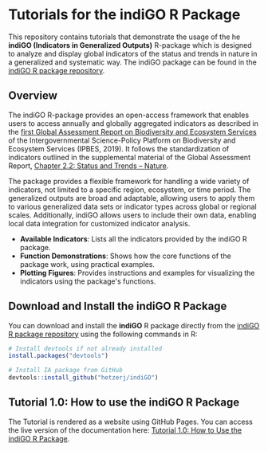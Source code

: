 # Tutorials for the indiGO R Package

This repository contains tutorials that demonstrate the usage of the he **indiGO (Indicators in Generalized Outputs)** R-package which is designed to analyze and display global indicators of the status and trends in nature in a generalized and systematic way. The indiGO package can be found in the [indiGO R package repository](https://github.com/hetzerj/indiGO).

## Overview

The indiGO R-package provides an open-access framework that enables users to access annually and globally aggregated indicators as described in the [first Global Assessment Report on Biodiversity and Ecosystem Services](https://doi.org/10.5281/zenodo.3831673) of the Intergovernmental Science-Policy Platform on Biodiversity and Ecosystem Services (IPBES, 2019). It follows the standardization of indicators outlined in the supplemental material of the Global Assessment Report, [Chapter 2.2: Status and Trends – Nature](https://doi.org/10.5281/zenodo.3832005).

The package provides a flexible framework for handling a wide variety of indicators, not limited to a specific region, ecosystem, or time period. The generalized outputs are broad and adaptable, allowing users to apply them to various generalized data sets or indicator types across global or regional scales. Additionally, indiGO allows users to include their own data, enabling local data integration for customized indicator analysis.

-   **Available Indicators**: Lists all the indicators provided by the indiGO R package.
-   **Function Demonstrations**: Shows how the core functions of the package work, using practical examples.
-   **Plotting Figures**: Provides instructions and examples for visualizing the indicators using the package's functions.

## Download and Install the indiGO R Package

You can download and install the **indiGO** R package directly from the [indiGO R package repository](https://github.com/hetzerj/indiGO) using the following commands in R:

``` r
# Install devtools if not already installed
install.packages("devtools")

# Install IA package from GitHub
devtools::install_github("hetzerj/indiGO")
```

## Tutorial 1.0: How to use the indiGO R Package

The Tutorial is rendered as a website using GitHub Pages. You can access the live version of the documentation here: [Tutorial 1.0: How to Use the indiGO R Package](https://ipbes-data.github.io/indiGO_Tutorials/).
